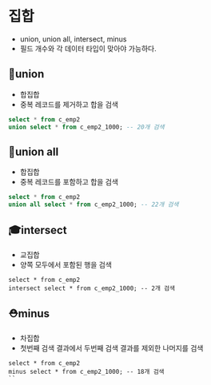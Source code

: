 
# 집합
- union, union all, intersect, minus
- 필드 개수와 각 데이터 타입이 맞아야 가능하다.

## 👑union 
- 합집합
- 중복 레코드를 제거하고 합을 검색
```sql
select * from c_emp2 
union select * from c_emp2_1000; -- 20개 검색

```

## 🎩union all
- 합집합
- 중복 레코드를 포함하고 합을 검색
```sql
select * from c_emp2 
union all select * from c_emp2_1000; -- 22개 검색
```

## 🎓intersect 
- 교집합
- 양쪽 모두에서 포함된 행을 검색
```
select * from c_emp2 
intersect select * from c_emp2_1000; -- 2개 검색
```

## ⛑minus
- 차집합
- 첫번째 검색 결과에서 두번째 검색 결과를 제외한 나머지를 검색

```
select * from c_emp2 
minus select * from c_emp2_1000; -- 18개 검색
``
